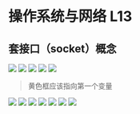 # 操作系统与网络 L13

## 套接口（socket）概念

![](L13_1.png)
![](L13_2.png)
![](L13_3.png)
![](L13_4.png)
![](L13_5.png)
> 黄色框应该指向第一个变量

![](L13_6.png)
![](L13_7.png)
![](L13_8.png)
![](L13_9.png)
![](L13_10.png)
![](L13_11.png)
![](pictures/L13_12.png)


